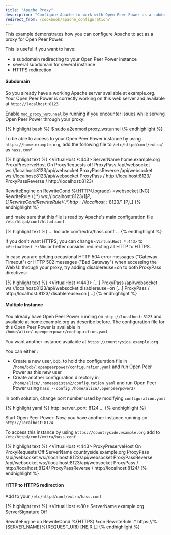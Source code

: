 ```yaml
---
title: "Apache Proxy"
description: "Configure Apache to work with Open Peer Power as a subdomain"
redirect_from: /cookbook/apache_configuration/
---
```


This example demonstrates how you can configure Apache to act as a proxy for Open Peer Power.

This is useful if you want to have:

 * a subdomain redirecting to your Open Peer Power instance
 * several subdomain for several instance
 * HTTPS redirection

#### Subdomain

So you already have a working Apache server available at example.org. Your Open Peer Power is correctly working on this web server and available at `http://localhost:8123`

Enable [`mod_proxy_wstunnel`](https://httpd.apache.org/docs/2.4/mod/mod_proxy_wstunnel.html) by running if you encounter issues while serving Open Peer Power through your proxy:

{% highlight bash %}
$ sudo a2enmod proxy_wstunnel
{% endhighlight %}

To be able to access to your Open Peer Power instance by using `https://home.example.org`, add the following file to `/etc/httpd/conf/extra/` as `hass.conf`

{% highlight text %}
<VirtualHost *:443>
  ServerName home.example.org
  ProxyPreserveHost On
  ProxyRequests off
  ProxyPass /api/websocket ws://localhost:8123/api/websocket
  ProxyPassReverse /api/websocket ws://localhost:8123/api/websocket
  ProxyPass / http://localhost:8123/
  ProxyPassReverse / http://localhost:8123/

  RewriteEngine on
  RewriteCond %{HTTP:Upgrade} =websocket [NC]
  RewriteRule /(.*)  ws://localhost:8123/$1 [P,L]
  RewriteCond %{HTTP:Upgrade} !=websocket [NC]
  RewriteRule /(.*)  http://localhost:8123/$1 [P,L]
</VirtualHost>
{% endhighlight %}

and make sure that this file is read by Apache's main configuration file `/etc/httpd/conf/httpd.conf`

{% highlight text %}
...
Include conf/extra/hass.conf
...
{% endhighlight %}

If you don't want HTTPS, you can change `<VirtualHost *:443>` to `<VirtualHost *:80>` or better consider redirecting all HTTP to HTTPS.

<div class='note'>
In case you are getting occasional HTTP 504 error messages ("Gateway Timeout") or HTTP 502 messages ("Bad Gateway") when accessing the Web UI through your proxy, try adding disablereuse=on to both ProxyPass directives:
</div>

{% highlight text %}
<VirtualHost *:443>
  [...]
  ProxyPass /api/websocket ws://localhost:8123/api/websocket disablereuse=on
  [...]
  ProxyPass / http://localhost:8123/ disablereuse=on
  [...]
</VirtualHost>
{% endhighlight %}

#### Multiple Instance

You already have Open Peer Power running on `http://localhost:8123` and available at home.example.org as describe before. The configuration file for this Open Peer Power is available in `/home/alice/.openpeerpower/configuration.yaml`

You want another instance available at `https://countryside.example.org`

You can either :
 * Create a new user, `bob`, to hold the configuration file in `/home/bob/.openpeerpower/configuration.yaml` and run Open Peer Power as this new user
 * Create another configuration directory in `/home/alice/.homeassistan2/configuration.yaml` and run Open Peer Power using `hass --config /home/alice/.openpeerpower2/`

In both solution, change port number used by modifying `configuration.yaml`

{% highlight yaml %}
http:
  server_port: 8124
  ...
{% endhighlight %}

Start Open Peer Power: Now, you have another instance running on `http://localhost:8124`

To access this instance by using `https://countryside.example.org` add to `/etc/httpd/conf/extra/hass.conf`

{% highlight text %}
<VirtualHost *:443>
  ProxyPreserveHost On
  ProxyRequests Off
  ServerName countryside.example.org
  ProxyPass /api/websocket ws://localhost:8123/api/websocket
  ProxyPassReverse /api/websocket ws://localhost:8123/api/websocket
  ProxyPass / http://localhost:8124/
  ProxyPassReverse / http://localhost:8124/
</VirtualHost>
{% endhighlight %}

#### HTTP to HTTPS redirection

Add to your `/etc/httpd/conf/extra/hass.conf`

{% highlight text %}
<VirtualHost *:80>
  ServerName example.org
  ServerSignature Off

  RewriteEngine on
  RewriteCond %{HTTPS} !=on
  RewriteRule .* https://%{SERVER_NAME}%{REQUEST_URI} [NE,R,L]
</VirtualHost>
{% endhighlight %}
